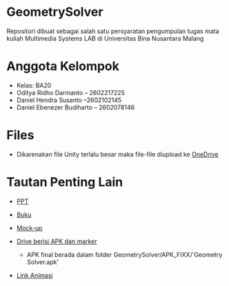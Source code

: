 # GeometrySolver
Repositori dibuat sebagai salah satu persyaratan pengumpulan tugas mata kuliah Multimedia Systems LAB di Universitas Bina Nusantara Malang

# Anggota Kelompok
- Kelas: BA20
- Oditya Ridho Darmanto – 2602217225
- Daniel Hendra Susanto –2602102145
- Daniel Ebenezer Budiharto – 2602078146

# Files
- Dikarenakan file Unity terlalu besar maka file-file diupload ke [OneDrive](https://binusianorg-my.sharepoint.com/personal/daniel_budiharto_binus_ac_id/_layouts/15/guestaccess.aspx?share=Eh8hmgvqE7RAub_VAWxnwsgBkrQHTlBP1nb0xDgzugT9OQ&e=u8QWYf)

# Tautan Penting Lain
- [PPT](https://docs.google.com/presentation/d/1IPDtT4dvu5thdmtBmSz0BTZ6JwrdPeFeecbbB_MtwgQ/edit#slide=id.g1105c8a80e8_5_68)

- [Buku](https://www.figma.com/file/Bgxdt5Z9DqFe2vrphLXCHS/Mulmed-LAB?type=design&node-id=0%3A1&mode=design&t=eWwVZnzGNdxSXtbf-1)

- [Mock-up](https://www.figma.com/file/eQe2Deo1g6Tsoal5hy3OgI/mock-up-geometry-solver?type=design&node-id=0%3A1&mode=design&t=k2nsFRKnzmU4W3Eo-1)

- [Drive berisi APK dan marker](https://drive.google.com/drive/folders/109tVTsqSfCuzNOpFGoYAmJEG_0yr4Mn1?usp=sharing)
    - APK final berada dalam folder GeometrySolver/APK_FIXX/'Geometry Solver.apk'

- [Link Animasi](https://binusianorg-my.sharepoint.com/personal/oditya_darmanto_binus_ac_id/_layouts/15/guestaccess.aspx?share=EjZUCnx0BJ5KuVNBjR1fCkkB8Ce_2wCHJfw1ojaZNbCfBQ&e=BTuByi)